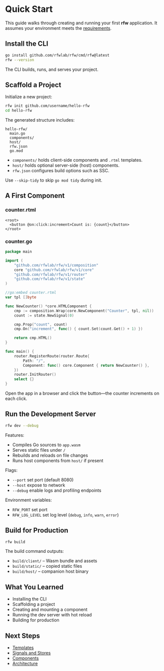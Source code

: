 # Quick Start

This guide walks through creating and running your first **rfw** application. It assumes your environment meets the [requirements](/docs/getting-started/requirements).

## Install the CLI

```bash
go install github.com/rfwlab/rfw/cmd/rfw@latest
rfw --version
```

The CLI builds, runs, and serves your project.

## Scaffold a Project

Initialize a new project:

```bash
rfw init github.com/username/hello-rfw
cd hello-rfw
```

The generated structure includes:

```
hello-rfw/
  main.go
  components/
  host/
  rfw.json
  go.mod
```

* `components/` holds client-side components and `.rtml` templates.
* `host/` holds optional server-side (host) components.
* `rfw.json` configures build options such as SSC.

Use `--skip-tidy` to skip `go mod tidy` during init.

## A First Component

### counter.rtml

```rtml
<root>
  <button @on:click:increment>Count is: {count}</button>
</root>
```

### counter.go

```go
package main

import (
    "github.com/rfwlab/rfw/v1/composition"
    core "github.com/rfwlab/rfw/v1/core"
    "github.com/rfwlab/rfw/v1/router"
    "github.com/rfwlab/rfw/v1/state"
)

//go:embed counter.rtml
var tpl []byte

func NewCounter() *core.HTMLComponent {
    cmp := composition.Wrap(core.NewComponent("Counter", tpl, nil))
    count := state.NewSignal(0)

    cmp.Prop("count", count)
    cmp.On("increment", func() { count.Set(count.Get() + 1) })

    return cmp.HTML()
}

func main() {
    router.RegisterRoute(router.Route{
        Path: "/",
        Component: func() core.Component { return NewCounter() },
    })
    router.InitRouter()
    select {}
}
```

Open the app in a browser and click the button—the counter increments on each click.

## Run the Development Server

```bash
rfw dev --debug
```

Features:

* Compiles Go sources to `app.wasm`
* Serves static files under `/`
* Rebuilds and reloads on file changes
* Runs host components from `host/` if present

Flags:

* `--port` set port (default 8080)
* `--host` expose to network
* `--debug` enable logs and profiling endpoints

Environment variables:

* `RFW_PORT` set port
* `RFW_LOG_LEVEL` set log level (`debug`, `info`, `warn`, `error`)

## Build for Production

```bash
rfw build
```

The build command outputs:

* `build/client/` – Wasm bundle and assets
* `build/static/` – copied static files
* `build/host/` – companion host binary

## What You Learned

* Installing the CLI
* Scaffolding a project
* Creating and mounting a component
* Running the dev server with hot reload
* Building for production

## Next Steps

* [Templates](/docs/essentials/template-syntax)
* [Signals and Stores](/docs/essentials/signals-and-effects)
* [Components](/docs/essentials/components-basics)
* [Architecture](/docs/architecture)
